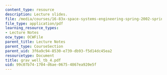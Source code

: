 ```yaml
---
content_type: resource
description: Lecture slides.
file: /media/courses/16-83x-space-systems-engineering-spring-2002-spring-2003/99c07b741704d6ae06754867ea920e5f_grav_well_tb_4.pdf
file_type: application/pdf
learning_resource_types:
- Lecture Notes
ocw_type: OCWFile
parent_title: Lecture Notes
parent_type: CourseSection
parent_uid: 3f6a9c94-8530-e739-db93-f5d14dc45ea2
resourcetype: Document
title: grav_well_tb_4.pdf
uid: 99c07b74-1704-d6ae-0675-4867ea920e5f
---
```

